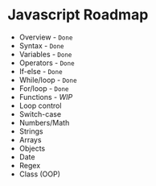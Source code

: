 # Javascript Roadmap

- Overview - `Done`
- Syntax - `Done`
- Variables - `Done`
- Operators - `Done`
- If-else - `Done`
- While/loop - `Done`
- For/loop - `Done`
- Functions - _WIP_
- Loop control
- Switch-case
- Numbers/Math
- Strings
- Arrays
- Objects
- Date
- Regex
- Class (OOP)


